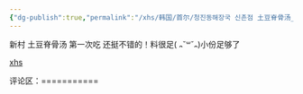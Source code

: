 ```yaml
---
{"dg-publish":true,"permalink":"/xhs/韩国/首尔/청진동해장국 신촌점 土豆脊骨汤_首尔/","tags":["rednote","首尔"],"created":"2025-03-17T22:58:20.963+08:00","updated":"2025-03-20T22:46:14.813+08:00"}
---
```


 

新村
土豆脊骨汤 第一次吃 还挺不错的！料很足( ᎔˘꒳˘᎔)小份足够了

[xhs](https://www.xiaohongshu.com/explore/673b8288000000000202a818?xsec_token=ABedlK0mJpHKXVhHhsR_CTJkuDxHZaXVP4fqccWZmuAn4=&xsec_source=pc_user)

评论区：===========

